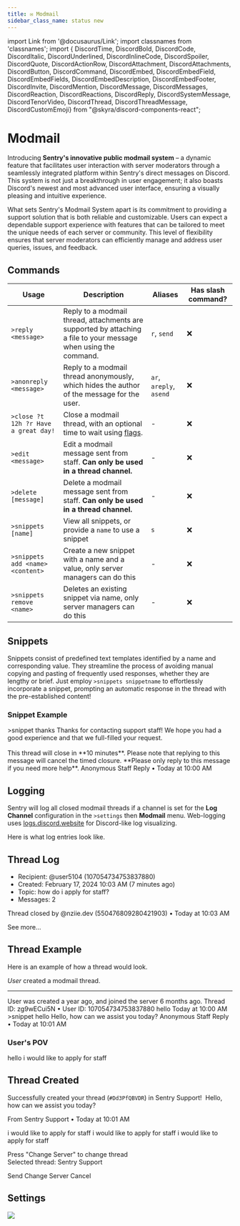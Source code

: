 ```yaml
---
title: ✉️ Modmail
sidebar_class_name: status new
---
```

import Link from '@docusaurus/Link';
import classnames from 'classnames';
import { DiscordTime, DiscordBold, DiscordCode, DiscordItalic, DiscordUnderlined, DiscordInlineCode, DiscordSpoiler, DiscordQuote, DiscordActionRow, DiscordAttachment, DiscordAttachments, DiscordButton, DiscordCommand, DiscordEmbed, DiscordEmbedField, DiscordEmbedFields, DiscordEmbedDescription, DiscordEmbedFooter, DiscordInvite, DiscordMention, DiscordMessage, DiscordMessages, DiscordReaction, DiscordReactions, DiscordReply, DiscordSystemMessage, DiscordTenorVideo, DiscordThread, DiscordThreadMessage, DiscordCustomEmoji} from "@skyra/discord-components-react";

# Modmail

Introducing **Sentry's innovative public modmail system** – a dynamic feature that facilitates user interaction with server moderators through a seamlessly integrated platform within Sentry's direct messages on Discord. This system is not just a breakthrough in user engagement; it also boasts Discord's newest and most advanced user interface, ensuring a visually pleasing and intuitive experience.

What sets Sentry's Modmail System apart is its commitment to providing a support solution that is both reliable and customizable. Users can expect a dependable support experience with features that can be tailored to meet the unique needs of each server or community. This level of flexibility ensures that server moderators can efficiently manage and address user queries, issues, and feedback.

## Commands

Usage   | Description | Aliases | Has slash command?
--- | --- | --- | --- |
`>reply <message>` | Reply to a modmail thread, attachments are supported by attaching a file to your message when using the command. | `r`, `send` | ❌
`>anonreply <message>` | Reply to a modmail thread anonymously, which hides the author of the message for the user. | `ar`, `areply`, `asend` | ❌
`>close ?t 12h ?r Have a great day!` | Close a modmail thread, with an optional time to wait using [flags](/guides/flags.md). | - | ❌
`>edit <message>` | Edit a modmail message sent from staff. **Can only be used in a thread channel.** | - | ❌
`>delete [message]` | Delete a modmail message sent from staff. **Can only be used in a thread channel.** | - | ❌
`>snippets [name]` | View all snippets, or provide a `name` to use a snippet | `s` | ❌
`>snippets add <name> <content>` | Create a new snippet with a name and a value, only server managers can do this | - | ❌
`>snippets remove <name> ` | Deletes an existing snippet via name, only server managers can do this | - | ❌

## Snippets
Snippets consist of predefined text templates identified by a name and corresponding value. They streamline the process of avoiding manual copying and pasting of frequently used responses, whether they are lengthy or brief. Just employ `>snippets snippetname` to effortlessly incorporate a snippet, prompting an automatic response in the thread with the pre-established content!

### Snippet Example
<DiscordMessages>
	<DiscordMessage profile="nziie">
		&gt;snippet thanks
	</DiscordMessage>
  <DiscordMessage profile="sentry">
    <DiscordEmbed slot="embeds" color="#5865f2" author-name="vNziie-- (@nziie.dev)" author-image="https://r.nziie.xyz/logo" footer-text="Anonymous Staff Reply">
      <DiscordEmbedDescription slot="description">
        Thanks for contacting support staff! We hope you had a good experience and that we full-filled your request.<br/><br/>This thread will close in **10 minutes**. Please note that replying to this message will cancel the timed closure. **Please only reply to this message if you need more help**.
      </DiscordEmbedDescription>
    <DiscordEmbedFooter slot="footer">
    Anonymous Staff Reply • Today at 10:00 AM
    </DiscordEmbedFooter>
    </DiscordEmbed>
  </DiscordMessage>
</DiscordMessages>

## Logging
Sentry will log all closed modmail threads if a channel is set for the **Log Channel** configuration in the `>settings` then **Modmail** menu. Web-logging uses [logs.discord.website](https://logs.discord.website) for Discord-like log visualizing.

Here is what log entries look like.

<DiscordMessages>
  <DiscordMessage profile="sentry">
    <DiscordEmbed slot="embeds" color="#5865f2">
      <DiscordEmbedDescription slot="description">
        <h2>Thread Log</h2>
        <ul style={{ paddingInlineStart: '15px', marginBlockStart: '0.5em'}}>
				  <li>
					<div>
					<span></span>
					</div>
					<div>Recipient: <DiscordBold>@user5104</DiscordBold> (107054734753837880)</div>
					</li>
				  <li>
					<div>
					<span></span>
					</div>
					<div>Created: <DiscordTime>February 17, 2024 10:03 AM</DiscordTime> (<DiscordTime>7 minutes ago</DiscordTime>)</div>
					</li>
				  <li>
					<div>
					<span></span>
					</div>
					<div>Topic: how do i apply for staff?</div>
					</li>
				  <li>
					<div>
					<span></span>
					</div>
					<div>Messages: <DiscordBold>2</DiscordBold></div>
					</li>
				</ul>
      </DiscordEmbedDescription>
    <DiscordEmbedFooter slot="footer" footer-image="https://r.nziie.xyz/icon">
    <p style={{'padding-top': '20px'}}> Thread closed by @nziie.dev (550476809280421903) • Today at 10:03 AM</p>
    </DiscordEmbedFooter>
    </DiscordEmbed>
      <DiscordAttachments slot="components">
        <DiscordActionRow>
          <DiscordButton url="https://nziie.xyz/video">
            See more...
          </DiscordButton>
        </DiscordActionRow>
      </DiscordAttachments>
  </DiscordMessage>
</DiscordMessages>

## Thread Example

Here is an example of how a thread would look.

<DiscordMessages>
	<DiscordSystemMessage type="thread">
	<i>User</i> created a modmail thread.
  </DiscordSystemMessage>
  <hr/>
  <DiscordMessage profile="sentry">
    <DiscordEmbed slot="embeds" color="#5865f2" author-name="Created by @user50131" author-image="https://cdn.discordapp.com/embed/avatars/2.png" thumbnail="https://cdn.discordapp.com/embed/avatars/2.png" footer-text="Anonymous Staff Reply">
      <DiscordEmbedDescription slot="description">
        <DiscordMention>User</DiscordMention> was created <DiscordTime>a year ago</DiscordTime>, and joined the server <DiscordTime>6 months ago</DiscordTime>.
      </DiscordEmbedDescription>
    <DiscordEmbedFooter slot="footer">
    Thread ID: zg9wECui5N • User ID: 107054734753837880
    </DiscordEmbedFooter>
    </DiscordEmbed>
        <DiscordEmbed slot="embeds" color="#F1C40F" author-name="Reply @user50131" author-image="https://cdn.discordapp.com/embed/avatars/2.png" footer-text="Anonymous Staff Reply">
      <DiscordEmbedDescription slot="description">hello</DiscordEmbedDescription>
    <DiscordEmbedFooter slot="footer">
    Today at 10:00 AM
    </DiscordEmbedFooter>
    </DiscordEmbed>
  </DiscordMessage>
	<DiscordMessage profile="nziie">
		&gt;snippet hello
	</DiscordMessage>
  <DiscordMessage profile="sentry">
    <DiscordEmbed slot="embeds" color="#2ecc71" author-name="vNziie-- (@nziie.dev)" author-image="https://r.nziie.xyz/logo" footer-text="Anonymous Staff Reply">
      <DiscordEmbedDescription slot="description">Hello, how can we assist you today?</DiscordEmbedDescription>
    <DiscordEmbedFooter slot="footer">
    Anonymous Staff Reply • Today at 10:01 AM
    </DiscordEmbedFooter>
    </DiscordEmbed>
  </DiscordMessage>
</DiscordMessages>

### User's POV

<DiscordMessages>
<DiscordMessage profile="user">
hello
</DiscordMessage>
<DiscordMessage profile="sentry">
  <DiscordReply slot="reply" profile="user">
  i would like to apply for staff
  </DiscordReply>
      <DiscordEmbed slot="embeds" color="#2ecc71">
      <DiscordEmbedDescription slot="description"><h2><DiscordCustomEmoji name="check" url="/img/check.png" /> Thread Created</h2><DiscordQuote>Successfully created your thread (<code>#Dd3PfQBVDR</code>) in <DiscordBold>Sentry Support!</DiscordBold></DiscordQuote></DiscordEmbedDescription>
    <DiscordEmbedFooter slot="footer">
    <!-- Fix no bottom of embed -->
    <span>‎</span>
    </DiscordEmbedFooter>
    </DiscordEmbed>
</DiscordMessage>
<DiscordMessage profile="sentry">
  <DiscordEmbed slot="embeds" color="#2ecc71" author-name="Anonymous Reply" author-image="https://cdn.discordapp.com/embed/avatars/0.png" footer-text="Anonymous Staff Reply">
    <DiscordEmbedDescription slot="description">Hello, how can we assist you today?</DiscordEmbedDescription>
  <DiscordEmbedFooter slot="footer" footer-image="https://r.nziie.xyz/sentry-logo">
  <p style={{'padding-top': '20px'}}>From Sentry Support • Today at 10:01 AM</p>
  </DiscordEmbedFooter>
  </DiscordEmbed>
  </DiscordMessage>
<DiscordMessage profile="user">
i would like to apply for staff
</DiscordMessage>
<DiscordMessage profile="sentry">
  <DiscordReply slot="reply" profile="user">
    i would like to apply for staff
  </DiscordReply>
      <DiscordEmbed slot="embeds" color="#5865f2" author-name="Are you sure you'd like to send?">
      <DiscordEmbedDescription slot="description"><DiscordQuote>i would like to apply for staff</DiscordQuote></DiscordEmbedDescription>
    <DiscordEmbedFooter slot="footer" footer-image="https://r.nziie.xyz/sentry-logo">
    <p style={{'padding-top': '20px'}}>Press "Change Server" to change thread<br/>Selected thread: Sentry Support</p>
    </DiscordEmbedFooter>
    </DiscordEmbed>
  <DiscordAttachments slot="components">
    <DiscordActionRow>
      <DiscordButton type="success">Send</DiscordButton>
      <DiscordButton type="primary">Change Server</DiscordButton>
      <DiscordButton type="destructive">Cancel</DiscordButton>
    </DiscordActionRow>
  </DiscordAttachments>
</DiscordMessage>
</DiscordMessages>

## Settings
![](https://cdn.nziie.xyz/u/files/NrDQy8A0Qr8m)